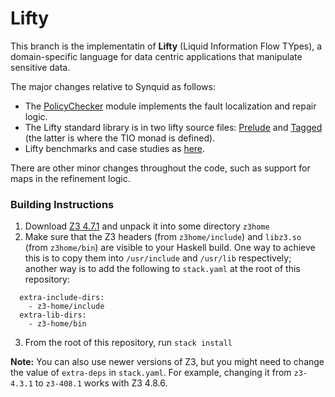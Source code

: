 # Lifty #

This branch is the implementatin of **Lifty** (Liquid Information Flow TYpes), a domain-specific language for data centric applications that manipulate sensitive data.

The major changes relative to Synquid as follows:

- The [PolicyChecker](src/Synquid/PolicyChecker.hs) module implements the fault localization and repair logic.
- The Lifty standard library is in two lifty source files: [Prelude](test/security/taggedio/Prelude.sq) and [Tagged](test/security/taggedio/Tagged.sq) (the latter is where the TIO monad is defined).
- Lifty benchmarks and case studies as [here](test/security/taggedio).

There are other minor changes throughout the code, such as support for maps in the refinement logic.

### Building Instructions ###

1. Download [Z3 4.7.1](https://github.com/Z3Prover/z3/releases) and unpack it into some directory `z3home`
2. Make sure that the Z3 headers (from `z3home/include`) and `libz3.so` (from `z3home/bin`) are visible to your Haskell build. One way to achieve this is to copy them into `/usr/include` and `/usr/lib` respectively; another way is to add the following to  `stack.yaml` at the root of this repository: 
  
```  
  extra-include-dirs:
    - z3-home/include
  extra-lib-dirs:
    - z3-home/bin  
```
3. From the root of this repository, run `stack install`

**Note:** You can also use newer versions of Z3, but you might need to change the value of `extra-deps` in `stack.yaml`. For example, changing it from `z3-4.3.1` to `z3-408.1` works with Z3 4.8.6.
